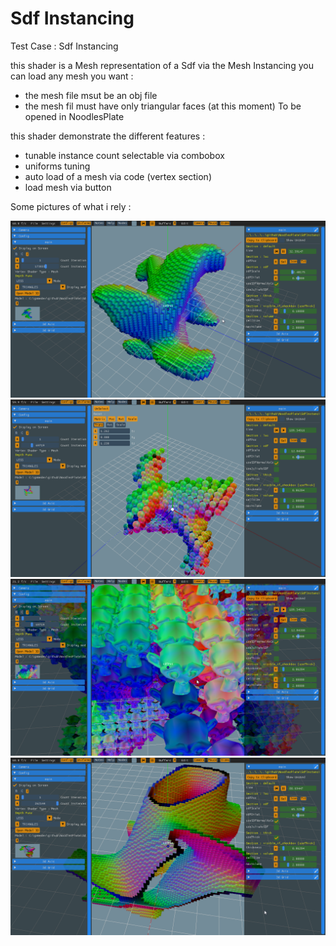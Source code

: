 # Sdf Instancing

Test Case : Sdf Instancing

this shader is a Mesh representation of a Sdf via the Mesh Instancing
you can load any mesh you want :
 * the mesh file msut be an obj file
 * the mesh fil must have only triangular faces (at this moment)
To be opened in NoodlesPlate

this shader demonstrate the different features :

 * tunable instance count selectable via combobox
 * uniforms tuning
 * auto load of a mesh via code (vertex section)
 * load mesh via button
 
Some pictures of what i rely :

![Pict0](/data/Samples/SdfInstancing/pict0.png)
![Pict1](/data/Samples/SdfInstancing/pict1.png)
![Pict2](/data/Samples/SdfInstancing/pict2.png)
![Pict3](/data/Samples/SdfInstancing/pict3.png)

